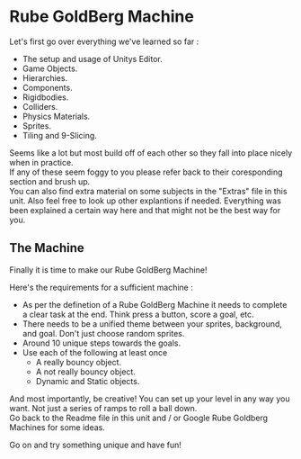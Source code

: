 # Rube GoldBerg Machine

Let's first go over everything we've learned so far :

* The setup and usage of Unitys Editor.
* Game Objects.
* Hierarchies.
* Components.
* Rigidbodies.
* Colliders.
* Physics Materials.
* Sprites.
* Tiling and 9-Slicing.

Seems like a lot but most build off of each other so they fall into place nicely when in practice.\
If any of these seem foggy to you please refer back to their coresponding section and brush up.\
You can also find extra material on some subjects in the "Extras" file in this unit. Also feel free to look up other explantions if needed. Everything was been explained a certain way here and that might not be the best way for you.

## The Machine

Finally it is time to make our Rube GoldBerg Machine!

Here's the requirements for a sufficient machine :

* As per the definetion of a Rube GoldBerg Machine it needs to complete a clear task at the end. Think press a button, score a goal, etc.
* There needs to be a unified theme between your sprites, background, and goal. Don't just choose random sprites.
* Around 10 unique steps towards the goals.
* Use each of the following at least once
	* A really bouncy object.
	* A not really bouncy object.
	* Dynamic and Static objects.

And most importantly, be creative! You can set up your level in any way you want. Not just a series of ramps to roll a ball down.\
Go back to the Readme file in this unit and / or Google Rube Goldberg Machines for some ideas.

Go on and try something unique and have fun!